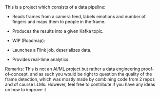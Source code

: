 This is a project which consists of a data pipeline:

- Reads frames from a camera feed, labels emotions and number of fingers and maps them to people in the frame.
- Produces the results into a given Kafka topic.

- WIP (Roadmap):
- Launches a Flink job, deserializes data.
- Provides real-time analytics.

Remarks:
This is not an AI/ML project but rather a data engineering proof-of-concept, and as such you would be right to question the quality of the frame detection, which was mostly made by combining code from 2 repos and of course LLMs. However, feel free to contribute if you have any ideas on how to improve it
